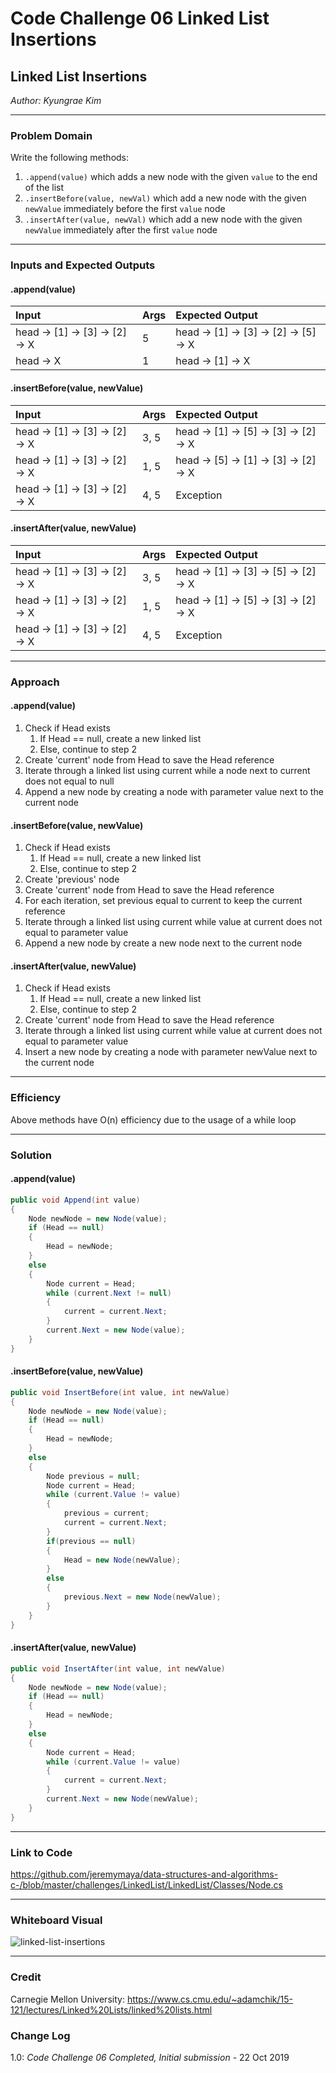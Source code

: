 # Code Challenge 06 Linked List Insertions

## Linked List Insertions
*Author: Kyungrae Kim*

---

### Problem Domain
Write the following methods:
1. `.append(value)` which adds a new node with the given `value` to the end of the list
2. `.insertBefore(value, newVal)` which add a new node with the given `newValue` immediately before the first `value` node
3. `.insertAfter(value, newVal)` which add a new node with the given `newValue` immediately after the first `value` node

---

### Inputs and Expected Outputs
#### .append(value)
| Input | Args | Expected Output |
| :----------- |:-- |:----------- |
| head -> [1] -> [3] -> [2] -> X | 5 | head -> [1] -> [3] -> [2] -> [5] -> X |
| head -> X | 1 | head -> [1] -> X |
#### .insertBefore(value, newValue)
| Input | Args | Expected Output |
| :----------- |:-- |:----------- |
| head -> [1] -> [3] -> [2] -> X | 3, 5 | head -> [1] -> [5] -> [3] -> [2] -> X |
| head -> [1] -> [3] -> [2] -> X | 1, 5 | head -> [5] -> [1] -> [3] -> [2] -> X |
| head -> [1] -> [3] -> [2] -> X | 4, 5 | Exception |
#### .insertAfter(value, newValue)
| Input | Args | Expected Output |
| :----------- |:-- |:----------- |
| head -> [1] -> [3] -> [2] -> X | 3, 5 | head -> [1] -> [3] -> [5] -> [2] -> X |
| head -> [1] -> [3] -> [2] -> X | 1, 5 | head -> [1] -> [5] -> [3] -> [2] -> X |
| head -> [1] -> [3] -> [2] -> X | 4, 5 | Exception |

---

### Approach
#### .append(value)
1. Check if Head exists
    1. If Head == null, create a new linked list
    2. Else, continue to step 2
2. Create 'current' node from Head to save the Head reference
3. Iterate through a linked list using current while a node next to current does not equal to null
4. Append a new node by creating a node with parameter value next to the current node
#### .insertBefore(value, newValue)
1. Check if Head exists
    1. If Head == null, create a new linked list
    2. Else, continue to step 2
2. Create 'previous' node
3. Create 'current' node from Head to save the Head reference
4. For each iteration, set previous equal to current to keep the current reference
5. Iterate through a linked list using current while value at current does not equal to parameter value
5. Append a new node by create a new node next to the current node
#### .insertAfter(value, newValue)
1. Check if Head exists
    1. If Head == null, create a new linked list
    2. Else, continue to step 2
2. Create 'current' node from Head to save the Head reference
3. Iterate through a linked list using current while value at current does not equal to parameter value
4. Insert a new node by creating a node with parameter newValue next to the current node


---

### Efficiency
Above methods have O(n) efficiency due to the usage of a while loop

---

### Solution
#### .append(value)
```C#
public void Append(int value)
{
    Node newNode = new Node(value);
    if (Head == null)
    {
        Head = newNode;
    }
    else
    {
        Node current = Head;
        while (current.Next != null)
        {
            current = current.Next;
        }
        current.Next = new Node(value);
    }
}
```
#### .insertBefore(value, newValue)
```C#
public void InsertBefore(int value, int newValue)
{
    Node newNode = new Node(value);
    if (Head == null)
    {
        Head = newNode;
    }
    else
    {
        Node previous = null;
        Node current = Head;
        while (current.Value != value)
        {
            previous = current;
            current = current.Next;
        }
        if(previous == null)
        {
            Head = new Node(newValue);
        }
        else
        {
            previous.Next = new Node(newValue);
        }
    }
}
```
#### .insertAfter(value, newValue)
```C#
public void InsertAfter(int value, int newValue)
{
    Node newNode = new Node(value);
    if (Head == null)
    {
        Head = newNode;
    }
    else
    {
        Node current = Head;
        while (current.Value != value)
        {
            current = current.Next;
        }
        current.Next = new Node(newValue);
    }
}
```

---

### Link to Code
https://github.com/jeremymaya/data-structures-and-algorithms-c-/blob/master/challenges/LinkedList/LinkedList/Classes/Node.cs

---

### Whiteboard Visual
![linked-list-insertions](https://github.com/jeremymaya/data-structures-and-algorithms-c-/blob/master/assets/linked-list-insertions.jpg)

---

### Credit
Carnegie Mellon University: https://www.cs.cmu.edu/~adamchik/15-121/lectures/Linked%20Lists/linked%20lists.html

### Change Log
1.0: *Code Challenge 06 Completed, Initial submission* - 22 Oct 2019  
